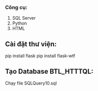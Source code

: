 ### Công cụ:
1. SQL Server
2. Python
3. HTML

## Cài đặt thư viện:
pip install flask
pip install flask-wtf

## Tạo Database BTL_HTTTQL:
Chạy file SQLQuery10.sql
